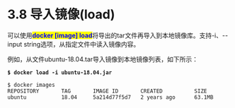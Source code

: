 # 3.8 导入镜像(load)

可以使用<mark style="color:blue;">**docker \[image] load**</mark>将导出的tar文件再导入到本地镜像库。支持-i、--input string选项，从指定文件中读入镜像内容。

例如，从文件ubuntu-18.04.tar导入镜像到本地镜像列表，如下所示：

<pre class="language-bash"><code class="lang-bash"><strong>$ docker load -i ubuntu-18.04.jar
</strong><strong>
</strong>$ docker images
REPOSITORY       TAG       IMAGE ID       CREATED          SIZE
ubuntu           18.04     5a214d77f5d7   2 years ago      63.1MB
</code></pre>
